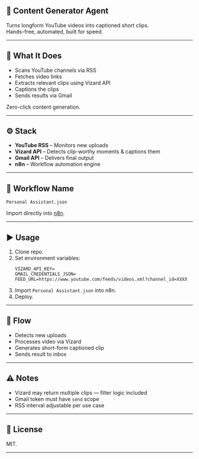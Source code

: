 ## 🎇 Content Generator Agent

Turns longform YouTube videos into captioned short clips.  
Hands-free, automated, built for speed.

---

## 🎯 What It Does

- Scans YouTube channels via RSS
- Fetches video links
- Extracts relevant clips using Vizard API
- Captions the clips
- Sends results via Gmail

Zero-click content generation.

---

## ⚙️ Stack

- **YouTube RSS** – Monitors new uploads
- **Vizard API** – Detects clip-worthy moments & captions them
- **Gmail API** – Delivers final output
- **n8n** – Workflow automation engine

---

## 📁 Workflow Name

`Personal Assistant.json`

Import directly into [n8n](https://n8n.io).

---

## ▶️ Usage

1. Clone repo.
2. Set environment variables:
    ```
    VIZARD_API_KEY=
    GMAIL_CREDENTIALS_JSON=
    FEED_URL=https://www.youtube.com/feeds/videos.xml?channel_id=XXXX
    ```
3. Import `Personal Assistant.json` into n8n.
4. Deploy.

---

## 🔄 Flow


- Detects new uploads
- Processes video via Vizard
- Generates short-form captioned clip
- Sends result to inbox

---

## ⚠️ Notes

- Vizard may return multiple clips — filter logic included
- Gmail token must have `send` scope
- RSS interval adjustable per use case

---

## 🐚 License

MIT.  

---
